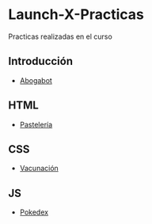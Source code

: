 # Launch-X-Practicas

Practicas realizadas en el curso

## Introducción ##

- [Abogabot](/Abogabot/Abogabot.md)

## HTML ##

- [Pastelería](/Pastelería/Pastelería.md)

## CSS ##

- [Vacunación](/Vacunación/Vacunación.md)

## JS ##

- [Pokedex](/Pokedex/Pokedex.md)
